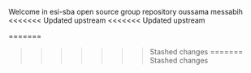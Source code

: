Welcome in esi-sba open source group repository
oussama
messabih
<<<<<<< Updated upstream
<<<<<<< Updated upstream

=======
>>>>>>> Stashed changes
=======
>>>>>>> Stashed changes
